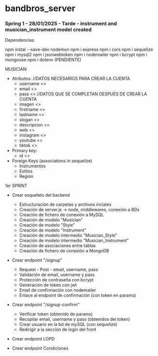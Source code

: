 # bandbros_server
### Spring 1 - 28/01/2025 - Tarde - instrument and musician_instrument model created

Dependencias:

npm instal --save-dev nodemon
npm i express
npm i cors
npm i sequelize
npm i mysql2
npm i jsonwebtoken
npm i nodemailer
npm i bcrypt
npm i mongoose
npm i dotenv (PENDIENTE)


MUSICIAN:
 - Atributos:
    //DATOS NECESARIOS PARA CREAR LA CUENTA
    * username <>
    * email <>
    * pass <>
    //DATOS QUE SE COMPLETAN DESPUÉS DE CREAR LA CUENTA
    * imagen <>
    * firstname <>
    * lastname <>
    * slogan <>
    * descripcion <>
    * web <>
    * instagram <>
    * youtube <>
    * tiktok <>
 - Primary key:
    * id <>
 - Foreign Keys (associations in sequelize)
    * Instrumentos
    * Estilos
    * Región

1er SPRINT

- Crear esqueleto del backend
   * Estructuración de carpetas y archivos inciales
   * Creación de server.js -> node, middlewares, conexión a BDs
   * Creación de fichero de conexión a MySQL
   * Creación de modelo "Musician"
   * Creación de modelo "Style"
   * Creación de modelo "Instrument"
   * Creación de modelo intermedio "Musician_Style"
   * Creación de modelo intermedio "Musician_Instrument"
   * Creación de asociaciones entre tablas
   * Creación de fichero de conexión a MongoDB

- Crear endpoint "/signup"
   * Request - Post - email, username, pass
   * Validación de email, username y pass
   * Protección de contraseña con bcrypt
   * Generación de token con jwt
   * Email de confirmación con nodemailer
   * Enlace al endpoint de confirmación (con token en params)

- Crear endpoint "/signup-confirm"
   * Verificar token (obtenido de params)
   * Recopilar email, username y pass (obtenidos del token)
   * Crear usuario en la bd de mySQL (con sequelize)
   * Redirigir a la sección de login del front

- Crear endpoint LOPD
- Crear endpoint Condiciones